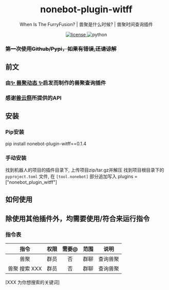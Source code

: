 

<div align="center">

# nonebot-plugin-witff
When Is The FurryFusion? | 兽聚是什么时候? | 兽聚时间查询插件

<a href="https://github.com/TheChenXI/nonebot-plugin-witff/blob/main/LICENSE">
    <img src="https://img.shields.io/github/license/Ekac00/nonebot-plugin-furryfusion.svg" alt="license">
</a>
<img src="https://img.shields.io/badge/python-3.9+-blue.svg" alt="python">

</div>

### <del>第一次使用Github/Pypi，如果有错误,还请谅解</del>

## 前文

### 由<a href="https://github.com/Ekac00/nonebot-plugin-furryfusion/">✨ 兽聚动态 ✨</a>启发而制作的兽聚查询插件

### 感谢<a href="https://console-docs.apipost.cn/preview/fcba96ab381efa80/fdb51b00b68a9bbf?target_id=3a8b741e-9648-4469-8f47-98484378fdcf">兽云祭</a>所提供的API

## 安装

### Pip安装

 pip install nonebot-plugin-witff==0.1.4

### 手动安装

找到机器人的项目的插件目录下, 上传项目zip/tar.gz并解压
找到项目根目录下的 `pyproject.toml` 文件, 在 `[tool.nonebot]` 部分追加写入
plugins = ["nonebot_plugin_witff"]



## 如何使用

## 除使用其他插件外，均需要使用/符合来运行指令

### 指令表
| 指令 | 权限 | 需要@ | 范围 | 说明 |
|:-----:|:----:|:----:|:----:|:----:|
| 兽聚 | 群员 | 否 | 群聊 | 查询兽聚  |
| 兽聚 搜索 XXX| 群员 | 否 | 群聊 | 查询兽聚  |

[XXX 为你想搜索的关键词]
